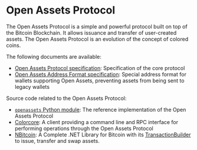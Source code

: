 # Open Assets Protocol

The Open Assets Protocol is a simple and powerful protocol built on top of the Bitcoin Blockchain. It allows issuance and transfer of user-created assets. The Open Assets Protocol is an evolution of the concept of colored coins.

The following documents are available:

* [Open Assets Protocol specification](specification.mediawiki): Specification of the core protocol
* [Open Assets Address Format specification](address-format.mediawiki): Special address format for wallets supporting Open Assets, preventing assets from being sent to legacy wallets

Source code related to the Open Assets Protocol:

* [`openassets` Python module](https://github.com/OpenAssets/openassets): The reference implementation of the Open Assets Protocol
* [Colorcore](https://github.com/OpenAssets/colorcore): A client providing a command line and RPC interface for performing operations through the Open Assets Protocol
* [NBitcoin](https://github.com/NicolasDorier/NBitcoin): A Complete .NET Library for Bitcoin with its [TransactionBuilder](http://www.codeproject.com/Articles/835098/NBitcoin-Build-Them-All) to issue, transfer and swap assets.

